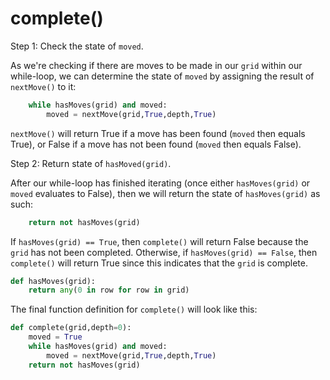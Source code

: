 <!--title={completing the Sudoku board: complete()}-->

<!--badges={Algorithmns:27}-->

<!--concepts{Functions}-->

# complete()

Step 1: Check the state of `moved`.


As we're checking if there are moves to be made in our `grid` within our while-loop, we can determine the state of `moved` by assigning the result of `nextMove()` to it:

```python
	while hasMoves(grid) and moved:
		moved = nextMove(grid,True,depth,True)
```

`nextMove()` will return True if a move has been found (`moved` then equals True), or False if a move has not been found (`moved` then equals False). 

Step 2: Return state of `hasMoved(grid)`.

After our while-loop has finished iterating (once either `hasMoves(grid)` or `moved` evaluates to False), then we will return the state of `hasMoves(grid)` as such:


```python
	return not hasMoves(grid)
```


If `hasMoves(grid) == True`, then `complete()` will return False because the `grid` has not been completed. Otherwise, if `hasMoves(grid) == False`, then `complete()` will return True since this indicates that the `grid` is complete. 

```python
def hasMoves(grid):
	return any(0 in row for row in grid)
```



The final function definition for `complete()` will look like this:

```python
def complete(grid,depth=0):
	moved = True
	while hasMoves(grid) and moved:
		moved = nextMove(grid,True,depth,True)
	return not hasMoves(grid)
```

